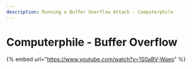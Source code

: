 ```yaml
---
description: Running a Buffer Overflow Attack - Computerphile
---
```


# Computerphile - Buffer Overflow

{% embed url="https://www.youtube.com/watch?v=1S0aBV-Waeo" %}
